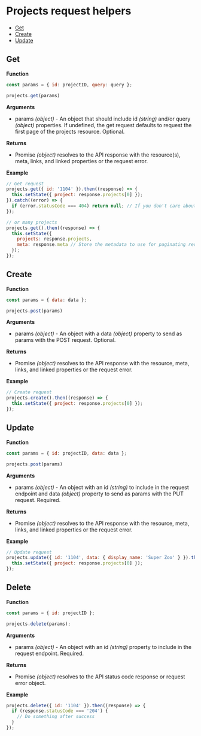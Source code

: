 # Projects request helpers

- [Get](#get)
- [Create](#create)
- [Update](#update)

## Get

**Function**

``` javascript
const params = { id: projectID, query: query };

projects.get(params)
```

**Arguments**

- params _(object)_ - An object that should include id _(string)_ and/or query _(object)_ properties. If undefined, the get request defaults to request the first page of the projects resource. Optional.

**Returns**

- Promise _(object)_ resolves to the API response with the resource(s), meta, links, and linked properties or the request error.

**Example**

``` javascript
// Get request
projects.get({ id: '1104' }).then((response) => {
  this.setState({ project: response.projects[0] });
}).catch((error) => { 
  if (error.statusCode === 404) return null; // If you don't care about catching a 404
});

// or many projects
projects.get().then((response) => {
  this.setState({
    projects: response.projects,
    meta: response.meta // Store the metadata to use for paginating requests later
  });
});
```

## Create

**Function**

``` javascript
const params = { data: data };

projects.post(params)
```

**Arguments**

- params _(object)_ - An object with a data _(object)_ property to send as params with the POST request. Optional.

**Returns**

- Promise _(object)_ resolves to the API response with the resource, meta, links, and linked properties or the request error.

**Example**

``` javascript
// Create request
projects.create().then((response) => {
  this.setState({ project: response.projects[0] });
});
```

## Update

**Function**

``` javascript
const params = { id: projectID, data: data };

projects.post(params)
```

**Arguments**

- params _(object)_ - An object with an id _(string)_ to include in the request endpoint and data _(object)_ property to send as params with the PUT request. Required.

**Returns**

- Promise _(object)_ resolves to the API response with the resource, meta, links, and linked properties or the request error.

**Example**

``` javascript
// Update request
projects.update({ id: '1104', data: { display_name: 'Super Zoo' } }).then((response) => {
  this.setState({ project: response.projects[0] });  
});
```

## Delete

**Function**

``` javascript
const params = { id: projectID };

projects.delete(params);
```

**Arguments**

- params _(object)_ - An object with an id _(string)_ property to include in the request endpoint. Required.

**Returns**

- Promise _(object)_ resolves to the API status code response or request error object.

**Example**

``` javascript
projects.delete({ id: '1104' }).then((response) => {
  if (response.statusCode === '204') {
    // Do something after success    
  }
});
```